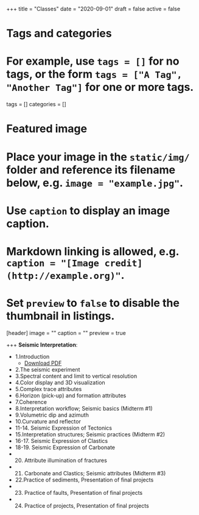 +++
title = "Classes"
date = "2020-09-01"
draft = false
active = false

# Tags and categories
# For example, use `tags = []` for no tags, or the form `tags = ["A Tag", "Another Tag"]` for one or more tags.
tags = []
categories = []

# Featured image
# Place your image in the `static/img/` folder and reference its filename below, e.g. `image = "example.jpg"`.
# Use `caption` to display an image caption.
#   Markdown linking is allowed, e.g. `caption = "[Image credit](http://example.org)"`.
# Set `preview` to `false` to disable the thumbnail in listings.
[header]
image = ""
caption = ""
preview = true

+++
__Seismic Interpretation__:

- 1.Introduction 
    - <a href="/../Lecture 1. Introduction.pdf">Download PDF</a>
- 2.The seismic experiment
- 3.Spectral content and limit to vertical resolution
- 4.Color display and 3D visualization
- 5.Complex trace attributes
- 6.Horizon (pick-up) and formation attributes
- 7.Coherence
- 8.Interpretation workflow; Seismic basics (Midterm #1)
- 9.Volumetric dip and azimuth
- 10.Curvature and reflector
- 11-14. Seismic Expression of Tectonics
- 15.Interpretation structures; Seismic practices (Midterm #2)
- 16-17. Seismic Expression of Clastics
- 18-19. Seismic Expression of Carbonate 
- 20. Attribute illumination of fractures 
- 21. Carbonate and Clastics; Seismic attributes (Midterm #3)
- 22.Practice of sediments, Presentation of final projects 
- 23. Practice of faults, Presentation of final projects
- 24. Practice of projects, Presentation of final projects


